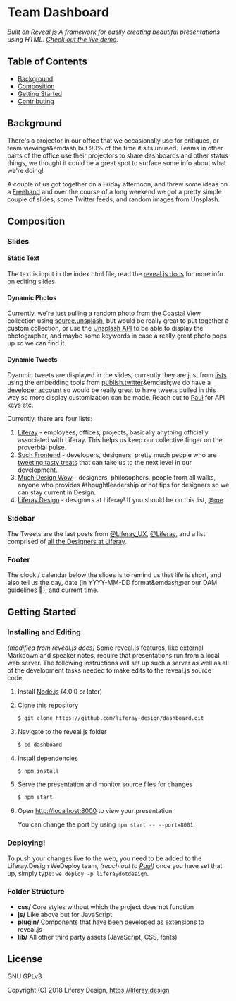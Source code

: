 # Team Dashboard

_Built on [Reveal.js](http://revealjs.com)_
_A framework for easily creating beautiful presentations using HTML. [Check out the live demo](http://revealjs.com/)._

## Table of Contents

* [Background](#background)
* [Composition](#composition)
* [Getting Started](#getting-started)
* [Contributing](#contributing)

## Background

There's a projector in our office that we occasionally use for critiques, or team viewings&emdash;but 90% of the time it sits unused. Teams in other parts of the office use their projectors to share dashboards and other status things, we thought it could be a great spot to surface some info about what we're doing!

A couple of us got together on a Friday afternoon, and threw some ideas on a [Freehand](https://liferay.invisionapp.com/freehand/document/D1un6U4eh) and over the course of a long weekend we got a pretty simple couple of slides, some Twitter feeds, and random images from Unsplash.

## Composition

### Slides

#### Static Text

The text is input in the index.html file, read the [reveal.js docs](https://github.com/hakimel/reveal.js#instructions) for more info on editing slides.

#### Dynamic Photos

Currently, we're just pulling a random photo from the [Coastal View](https://unsplash.com/collections/825250/coastal-view) collection using [source.unsplash](http://source.unsplash.com), but would be really great to put together a custom collection, or use the [Unsplash API](http://unsplash.com/developers) to be able to display the photographer, and maybe some keywords in case a really great photo pops up so we can find it.

#### Dynamic Tweets

Dyanmic tweets are displayed in the slides, currently they are just from [lists](https://twitter.com/plhnk/lists) using the embedding tools from [publish.twitter](https://publish.twitter.com/)&emdash;we do have a [developer account](https://developer.twitter.com/en.html) so would be really great to have tweets pulled in this way so more display customization can be made. Reach out to [Paul](http://twitter.com/plhnk) for API keys etc.

Currently, there are four lists:
 1. [Liferay](https://twitter.com/plhnk/lists/liferay) - employees, offices, projects, basically anything officially associated with Liferay. This helps us keep our collective finger on the proverbial pulse.
 1. [Such Frontend](https://twitter.com/plhnk/lists/such-frontend) - developers, designers, pretty much people who are [tweeting tasty treats](http://twitter.com/wesbos) that can take us to the next level in our development.
 1. [Much Design Wow](https://twitter.com/plhnk/lists/much-design-wow) - designers, philosophers, people from all walks, anyone who provides #thoughtleadership or hot tips for designers so we can stay current in Design.
 1. [Liferay.Design](https://twitter.com/plhnk/lists/liferay-design) - designers at Liferay! If you should be on this list, [@me](http://twitter.com/plhnk).

### Sidebar

The Tweets are the last posts from [@Liferay_UX](https://twitter.com/Liferay_UX), [@Liferay](https://twitter.com/Liferay), and a list comprised of [all the Designers at Liferay](https://twitter.com/plhnk/lists/liferay-design).

### Footer

The clock / calendar below the slides is to remind us that life is short, and also tell us the day, date (in YYYY-MM-DD format&emdash;per our DAM guidelines 😬), and current time.

## Getting Started

### Installing and Editing
_(modified from reveal.js docs)_
Some reveal.js features, like external Markdown and speaker notes, require that presentations run from a local web server. The following instructions will set up such a server as well as all of the development tasks needed to make edits to the reveal.js source code.

1. Install [Node.js](http://nodejs.org/) (4.0.0 or later)

1. Clone this repository
   ```sh
   $ git clone https://github.com/liferay-design/dashboard.git
   ```

1. Navigate to the reveal.js folder
   ```sh
   $ cd dashboard
   ```

1. Install dependencies
   ```sh
   $ npm install
   ```

1. Serve the presentation and monitor source files for changes
   ```sh
   $ npm start
   ```

1. Open <http://localhost:8000> to view your presentation

   You can change the port by using `npm start -- --port=8001`.

### Deploying!
To push your changes live to the web, you need to be added to the Liferay.Design WeDeploy team, _(reach out to [Paul](http://twitter.com/plhnk))_ once you have set that up, simply type: ```we deploy -p liferaydotdesign```.


### Folder Structure

- **css/** Core styles without which the project does not function
- **js/** Like above but for JavaScript
- **plugin/** Components that have been developed as extensions to reveal.js
- **lib/** All other third party assets (JavaScript, CSS, fonts)

## License

GNU GPLv3

Copyright (C) 2018 Liferay Design, https://liferay.design
